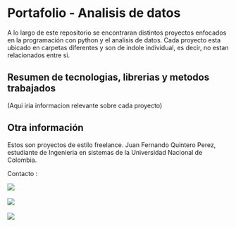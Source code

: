 # Portafolio - Analisis de datos

A lo largo de este repositorio se encontraran distintos proyectos enfocados en la programación con python y el analisis de datos.
Cada proyecto esta ubicado en carpetas diferentes y son de indole individual, es decir, no estan relacionados entre si.

## Resumen de tecnologias, librerias y metodos trabajados

(Aqui iria informacion relevante sobre cada proyecto)

## Otra información

Estos son proyectos de estilo freelance.
Juan Fernando Quintero Perez, estudiante de Ingenieria en sistemas de la Universidad Nacional de Colombia.

Contacto :

[![](https://img.shields.io/badge/LinkedIn-0077B5?style=for-the-badge&logo=linkedin&logoColor=white)](https://www.linkedin.com/in/juan-fernando-quintero-perez-9097b7279/)
&nbsp;

[![](https://img.icons8.com/?size=100&id=fF39hkEhFlir&format=png&color=000000)](https://www.upwork.com/freelancers/~01dea044647af5e80a)
&nbsp;

[![](https://img.icons8.com/?size=100&id=13955&format=png&color=000000)](https://stackoverflow.com/users/20489420/juan-fernando-quintero)
&nbsp;

